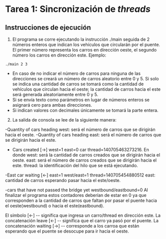 # Tarea 1: Sincronización de *threads*

## Instrucciones de ejecución
1. El programa se corre ejecutando la instrucción ./main seguida de 2 números enteros que indican los vehículos que circularán por el puente. El primer número representa los carros en dirección oeste, el segundo número los carros en dirección este. Ejemplo:
```
./main 2 3
```
 - En caso de no indicar el número de carros para ninguna de las direcciones se creará un número de carros aleatorio entre 0 y 5. Si solo se indica una cantidad de carros se tomará como la cantidad de vehículos que circulan hacia el oeste; la cantidad de carros hacia el este será generada aleatoriamente entre 0 y 5.
 - Si se envía texto como parámetros en lugar de números enteros se asignará cero para ambas direcciones.
 - Si indican valores con decimales únicamente se tomará la parte entera.

2. La salida de consola se lee de la siguiente manera:

-Quantity of cars heading west: será el número de carros que se dirigirán hacia el oeste.
-Quantity of cars heading east: será el número de carros que se dirigirán hacia el este.

- Cars created [->] west=1 east=0 car thread=140705463273216. En donde 
west: será la cantidad de carros creados que se dirigirán hacia el oeste.
east: será el número de carros creados que se dirigirán hacia el este.
thread: la identificación del hilo que se está ejecutando.

-East car waiting [<-] east=1 west/east=1 thread=140705454880512
east: cantidad de carros esperando pasar hacia el este/oeste.

-cars that have not passed the bridge yet westbound/eastbound=0
Al finalizar el programa estos contadores deberían de estar en 0 ya que corresponden a la cantidad de carros que faltan por pasar el puente hacia el oeste(westbound) o hacia el este(eastbound).


El símbolo [<-] -- significa que ingresa un carro/thread en dirección este.
La concatenación leave [<-] -- significa que el carro ya pasó por el puente.
La concatenación waiting [->] -- corresponde a los carroa que están esperando que el puente se desocupe para ir hacia el oeste.












